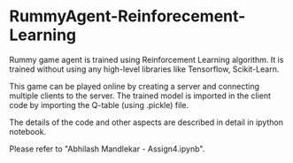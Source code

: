 # RummyAgent-Reinforecement-Learning
Rummy game agent is trained using Reinforcement Learning algorithm. It is trained without using any high-level libraries like Tensorflow, Scikit-Learn.

This game can be played online by creating a server and connecting multiple clients to the server. The trained model is imported in the client code by importing the Q-table (using .pickle) file.

The details of the code and other aspects are described in detail in ipython notebook.

Please refer to "Abhilash Mandlekar - Assign4.ipynb".
